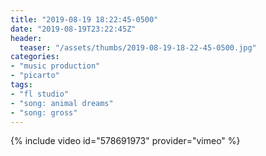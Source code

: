 ```yaml
---
title: "2019-08-19 18:22:45-0500"
date: "2019-08-19T23:22:45Z"
header:
  teaser: "/assets/thumbs/2019-08-19-18-22-45-0500.jpg"
categories:
- "music production"
- "picarto"
tags:
- "fl studio"
- "song: animal dreams"
- "song: gross"
---
```

{% include video id="578691973" provider="vimeo" %}
